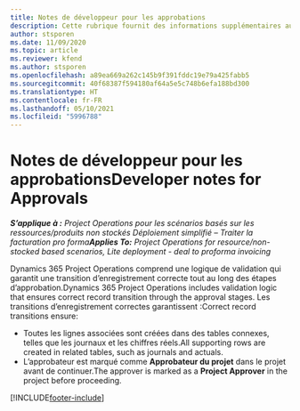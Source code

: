 ```yaml
---
title: Notes de développeur pour les approbations
description: Cette rubrique fournit des informations supplémentaires aux développeurs sur l’utilisation des approbations.
author: stsporen
ms.date: 11/09/2020
ms.topic: article
ms.reviewer: kfend
ms.author: stsporen
ms.openlocfilehash: a89ea669a262c145b9f391fddc19e79a425fabb5
ms.sourcegitcommit: 40f68387f594180af64a5e5c748b6efa188bd300
ms.translationtype: HT
ms.contentlocale: fr-FR
ms.lasthandoff: 05/10/2021
ms.locfileid: "5996788"
---
```

# <a name="developer-notes-for-approvals"></a><span data-ttu-id="36ada-103">Notes de développeur pour les approbations</span><span class="sxs-lookup"><span data-stu-id="36ada-103">Developer notes for Approvals</span></span>

<span data-ttu-id="36ada-104">_**S’applique à :** Project Operations pour les scénarios basés sur les ressources/produits non stockés Déploiement simplifié – Traiter la facturation pro forma_</span><span class="sxs-lookup"><span data-stu-id="36ada-104">_**Applies To:** Project Operations for resource/non-stocked based scenarios, Lite deployment - deal to proforma invoicing_</span></span>

<span data-ttu-id="36ada-105">Dynamics 365 Project Operations comprend une logique de validation qui garantit une transition d’enregistrement correcte tout au long des étapes d’approbation.</span><span class="sxs-lookup"><span data-stu-id="36ada-105">Dynamics 365 Project Operations includes validation logic that ensures correct record transition through the approval stages.</span></span> <span data-ttu-id="36ada-106">Les transitions d’enregistrement correctes garantissent :</span><span class="sxs-lookup"><span data-stu-id="36ada-106">Correct record transitions ensure:</span></span> 

  - <span data-ttu-id="36ada-107">Toutes les lignes associées sont créées dans des tables connexes, telles que les journaux et les chiffres réels.</span><span class="sxs-lookup"><span data-stu-id="36ada-107">All supporting rows are created in related tables, such as journals and actuals.</span></span>
  - <span data-ttu-id="36ada-108">L’approbateur est marqué comme **Approbateur du projet** dans le projet avant de continuer.</span><span class="sxs-lookup"><span data-stu-id="36ada-108">The approver is marked as a **Project Approver** in the project before proceeding.</span></span>


[!INCLUDE[footer-include](../includes/footer-banner.md)]